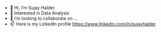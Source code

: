 - 👋 Hi, I’m Sujay Halder.
- 👀 Interested in Data Analysis  
- 💞️ I’m looking to collaborate on ...
- 📫 Here is my LinkedIn profile https://www.linkedin.com/in/sujayhalder
